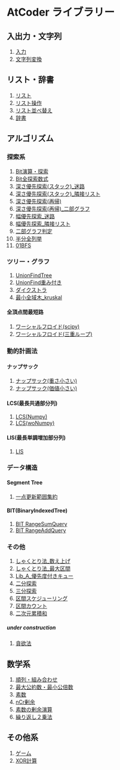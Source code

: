 # AtCoder ライブラリー
## 入出力・文字列
1. [入力](file:/home/ibtosm/work/zgit/atcoder_lib_py/Lib_0_入力.py)
3. [文字列変換](file:/home/ibtosm/work/zgit/atcoder_lib_py/Lib_0_文字列変換.py)
## リスト・辞書
1. [リスト](file:/home/ibtosm/work/zgit/atcoder_lib_py/Lib_1_リスト.py)
1. [リスト操作](file:/home/ibtosm/work/zgit/atcoder_lib_py/Lib_1_リスト操作.py)
1. [リスト並べ替え](file:/home/ibtosm/work/zgit/atcoder_lib_py/Lib_1_リスト並べ替え.py)
1. [辞書](file:/home/ibtosm/work/zgit/atcoder_lib_py/Lib_1_辞書.py)

## アルゴリズム
### 探索系
1. [Bit演算・探索](file:/home/ibtosm/work/zgit/atcoder_lib_py/Lib_A_Bit演算・探索.py)
1. [Bit全探索数式](file:/home/ibtosm/work/zgit/atcoder_lib_py/Lib_A_Bit全探索数式.py)
1. [深さ優先探索(スタック)_迷路](file:/home/ibtosm/work/zgit/atcoder_lib_py/Lib_A_深さ優先探索(スタック)_迷路.py)
1. [深さ優先探索(スタック)_隣接リスト](file:/home/ibtosm/work/zgit/atcoder_lib_py/Lib_A_深さ優先探索(スタック)_隣接リスト.py)
1. [深さ優先探索(再帰)](file:/home/ibtosm/work/zgit/atcoder_lib_py/Lib_A_深さ優先探索(再帰).py)
1. [深さ優先探索(再帰)_二部グラフ](file:/home/ibtosm/work/zgit/atcoder_lib_py/Lib_A_深さ優先探索(再帰)_二部グラフ.py)
1. [幅優先探索_迷路](file:/home/ibtosm/work/zgit/atcoder_lib_py/Lib_A_幅優先探索_迷路.py)
1. [幅優先探索_隣接リスト](file:/home/ibtosm/work/zgit/atcoder_lib_py/Lib_A_幅優先探索_隣接リスト.py)
1. [二部グラフ判定](file:/home/ibtosm/work/zgit/atcoder_lib_py/Lib_A_二部グラフ判定.py)
1. [半分全列挙](/home/ibtosm/work/zgit/atcoder_lib_py/Lib_A_半分全列挙.py)
1. [01BFS](/home/ibtosm/work/zgit/atcoder_lib_py/Lib_A_01BFS.py)


### ツリー・グラフ
1. [UnionFindTree](file:/home/ibtosm/work/zgit/atcoder_lib_py/Lib_A_UnionFindTree.py)
1. [UnionFind重み付き](file:/home/ibtosm/work/zgit/atcoder_lib_py/Lib_A_UnionFind重み付き.py)
1. [ダイクストラ](file:/home/ibtosm/work/zgit/atcoder_lib_py/Lib_A_ダイクストラ.py)
1. [最小全域木_kruskal](file:/home/ibtosm/work/zgit/atcoder_lib_py/Lib_A_最小全域木_kruskal.py)

#### 全頂点間最短路
1. [ワーシャルフロイド(scipy) ](file:/home/ibtosm/work/zgit/atcoder_lib_py/Lib_A_ワーシャルフロイド(scipy).py)
1. [ワーシャルフロイド(三重ループ)](file:/home/ibtosm/work/zgit/atcoder_lib_py/Lib_A_ワーシャルフロイド(三重ループ).py)

### 動的計画法
#### ナップサック
1. [ナップサック(重さ小さい)](file:/home/ibtosm/work/zgit/atcoder_lib_py/Lib_A_ナップサック(重さ小さい).py)
1. [ナップサック(価値小さい)](file:/home/ibtosm/work/zgit/atcoder_lib_py/Lib_A_ナップサック(価値小さい).py)

#### LCS(最長共通部分列)
1. [LCS(Numpy)](file:/home/ibtosm/work/zgit/atcoder_lib_py/Lib_A_LCS(Numpy).py)
1. [LCS(woNumpy)](file:/home/ibtosm/work/zgit/atcoder_lib_py/Lib_A_LCS(woNumpy).py)

#### LIS(最長単調増加部分列)
1. [LIS](file:/home/ibtosm/work/zgit/atcoder_lib_py/Lib_A_LIS.py)

### データ構造
#### Segment Tree
1. [一点更新範囲集約](file:/home/ibtosm/work/zgit/atcoder_lib_py/Lib_D_SegmentTree_一点更新・区間集約.py)

#### BIT(BinaryIndexedTree)
1. [BIT RangeSumQuery](file:/home/ibtosm/work/zgit/atcoder_lib_py/Lib_D_RSQ.py)
1. [BIT RangeAddQuery](file:/home/ibtosm/work/zgit/atcoder_lib_py/Lib_D_RAQ.py)

### その他
1. [しゃくとり法_数え上げ](file:/home/ibtosm/work/zgit/atcoder_lib_py/Lib_A_しゃくとり法_数え上げ.py)
1. [しゃくとり法_最大区間](file:/home/ibtosm/work/zgit/atcoder_lib_py/Lib_A_しゃくとり法_最大区間.py)
1. [Lib_A_優先度付きキュー](file:/home/ibtosm/work/zgit/atcoder_lib_py/Lib_A_優先度付きキュー.py)
1. [二分探索](file:/home/ibtosm/work/zgit/atcoder_lib_py/Lib_A_二分探索.py)
1. [三分探索](file:/home/ibtosm/work/zgit/atcoder_lib_py/Lib_A_三分探索.py)
1. [区間スケジューリング](file:/home/ibtosm/work/zgit/atcoder_lib_py/Lib_A_区間スケジューリング.py)
1. [区間カウント](file:/mnt/c/Users/eieib/linux/zgit/atcoder_lib_py/Lib_A_区間カウント.py)
1. [二次元累積和](file:/home/ibtosm/work/zgit/atcoder_lib_py/Lib_A_二次元累積和.py)

##### under construction
1. [貪欲法](file:/home/ibtosm/work/zgit/atcoder_lib_py/Lib_A_貪欲法.py)

## 数学系
1. [順列・組み合わせ](file:/home/ibtosm/work/zgit/atcoder_lib_py/Lib_N_順列・組み合わせ.py)
1. [最大公約数・最小公倍数](file:/home/ibtosm/work/zgit/atcoder_lib_py/Lib_N_最大公約数・最小公倍数.py)
1. [素数](file:/home/ibtosm/work/zgit/atcoder_lib_py/Lib_N_素数.py)
1. [nCr剰余](file:/home/ibtosm/work/zgit/atcoder_lib_py/Lib_N_nCr剰余.py)
1. [素数の剰余演算](file:/home/ibtosm/work/zgit/atcoder_lib_py/Lib_N_素数の剰余演算.py)
1. [繰り返し２乗法](file:/home/ibtosm/work/zgit/atcoder_lib_py/Lib_A_繰り返し２乗法.py)

## その他系
1. [ゲーム](file:/home/ibtosm/work/zgit/atcoder_lib_py/Lib_G_ゲーム系.md)
1. [XOR計算](file:/home/ibtosm/work/zgit/atcoder_lib_py/Lib_G_XOR.md)